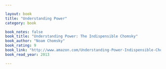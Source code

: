 ```yaml
---

layout: book
title: "Understanding Power"
category: book

book_notes: false
book_title: "Understanding Power: The Indispensible Chomsky"
book_author: "Noam Chomsky"
book_rating: 9
book_link: "http://www.amazon.com/Understanding-Power-Indispensible-Chomsky-Noam/dp/1565847032/"
book_read_year: 2013

---
```


